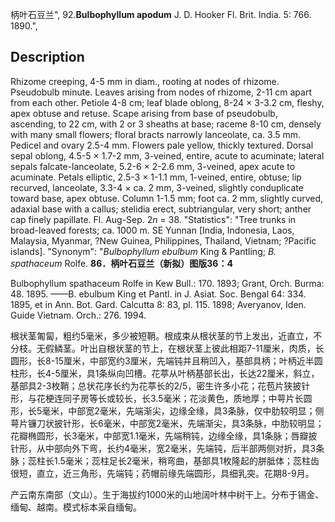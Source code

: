 柄叶石豆兰",
92.**Bulbophyllum apodum** J. D. Hooker Fl. Brit. India. 5: 766. 1890.",

## Description
Rhizome creeping, 4-5 mm in diam., rooting at nodes of rhizome. Pseudobulb minute. Leaves arising from nodes of rhizome, 2-11 cm apart from each other. Petiole 4-8 cm; leaf blade oblong, 8-24 × 3-3.2 cm, fleshy, apex obtuse and retuse. Scape arising from base of pseudobulb, ascending, to 22 cm, with 2 or 3 sheaths at base; raceme 8-10 cm, densely with many small flowers; floral bracts narrowly lanceolate, ca. 3.5 mm. Pedicel and ovary 2.5-4 mm. Flowers pale yellow, thickly textured. Dorsal sepal oblong, 4.5-5 × 1.7-2 mm, 3-veined, entire, acute to acuminate; lateral sepals falcate-lanceolate, 5.2-6 × 2-2.6 mm, 3-veined, apex acute to acuminate. Petals elliptic, 2.5-3 × 1-1.1 mm, 1-veined, entire, obtuse; lip recurved, lanceolate, 3.3-4 × ca. 2 mm, 3-veined, slightly conduplicate toward base, apex obtuse. Column 1-1.5 mm; foot ca. 2 mm, slightly curved, adaxial base with a callus; stelidia erect, subtriangular, very short; anther cap finely papillate. Fl. Aug-Sep. 2*n* = 38.
  "Statistics": "Tree trunks in broad-leaved forests; ca. 1000 m. SE Yunnan [India, Indonesia, Laos, Malaysia, Myanmar, ?New Guinea, Philippines, Thailand, Vietnam; ?Pacific islands].
  "Synonym": "*Bulbophyllum ebulbum* King &amp; Pantling; *B. spathaceum* Rolfe.
**86．柄叶石豆兰（新拟）图版36：4**

Bulbophyllum spathaceum Rolfe in Kew Bull.: 170. 1893; Grant, Orch. Burma: 48. 1895. ——B. ebulbum King et Pantl. in J. Asiat. Soc. Bengal 64: 334. 1895, et in Ann. Bot. Gard. Calcutta 8: 83, pl. 115. 1898; Averyanov, Iden. Guide Vietnam. Orch.: 276. 1994.

根状茎匍匐，粗约5毫米，多少被短鞘。根成束从根状茎的节上发出，近直立，不分枝。无假鳞茎。叶出自根状茎的节上，在根状茎上彼此相距7-11厘米，肉质，长圆形，长8-15厘米，中部宽约3厘米，先端钝并且稍凹入，基部具柄；叶柄近半圆柱形，长4-5厘米，具1条纵向凹槽。花葶从叶柄基部长出，长达22厘米，斜立，基部具2-3枚鞘；总状花序长约为花葶长的2/5，密生许多小花；花苞片狭披针形，与花梗连同子房等长或较长，长3.5毫米；花淡黄色，质地厚；中萼片长圆形，长5毫米，中部宽2毫米，先端渐尖，边缘全缘，具3条脉，仅中肋较明显；侧萼片镰刀状披针形，长6毫米，中部宽2毫米，先端渐尖，具3条脉，中肋较明显；花瓣椭圆形，长3毫米，中部宽1.1毫米，先端稍钝，边缘全缘，具1条脉；唇瓣披针形，从中部向外下弯，长约4毫米，宽2毫米，先端钝，后半部两侧对折，具3条脉；蕊柱长1.5毫米；蕊柱足长2毫米，稍弯曲，基部具1枚隆起的胼胝体；蕊柱齿很短，直立，近三角形，先端钝；药帽前缘先端圆形，具细乳突。花期8-9月。

产云南东南部（文山）。生于海拔约1000米的山地阔叶林中树干上。分布于锡金、缅甸、越南。模式标本采自缅甸。
